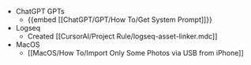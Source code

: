 - ChatGPT GPTs
	- {{embed [[ChatGPT/GPT/How To/Get System Prompt]]}}
- Logseq
	- Created [[CursorAI/Project Rule/logseq-asset-linker.mdc]]
- MacOS
	- [[MacOS/How To/Import Only Some Photos via USB from iPhone]]